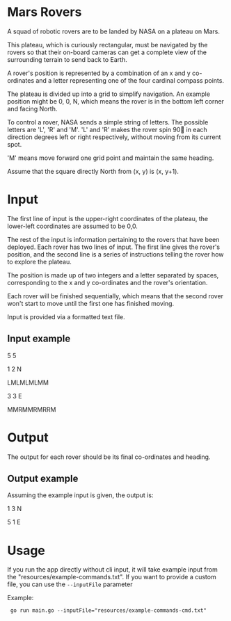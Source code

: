 # Mars Rovers
A squad of robotic rovers are to be landed by NASA on a plateau on Mars.

This plateau, which is curiously rectangular, must be navigated by the rovers so that their on-board cameras can get a complete view of the surrounding terrain to send back to Earth.

A rover's position is represented by a combination of an x and y co-ordinates and a letter representing one of the four cardinal compass points.

The plateau is divided up into a grid to simplify navigation. An example position might be 0, 0, N, which means the rover is in the bottom left corner and facing North.

To control a rover, NASA sends a simple string of letters. The possible letters are 'L', 'R' and 'M'. 'L' and 'R' makes the rover spin 90 in each direction degrees left or right respectively, without moving from its current spot.

'M' means move forward one grid point and maintain the same heading.

Assume that the square directly North from (x, y) is (x, y+1).

# Input

The first line of input is the upper-right coordinates of the plateau, the lower-left coordinates are assumed to be 0,0.

The rest of the input is information pertaining to the rovers that have been deployed. Each rover has two lines of input. The first line gives the rover's position, and the second line is a series of instructions telling the rover how to explore the plateau.

The position is made up of two integers and a letter separated by spaces, corresponding to the x and y co-ordinates and the rover's orientation.

Each rover will be finished sequentially, which means that the second rover won't start to move until the first one has finished moving.

Input is provided via a formatted text file.

## Input example

5 5

1 2 N

LMLMLMLMM

3 3 E

MMRMMRMRRM

# Output

The output for each rover should be its final co-ordinates and heading.

## Output example

Assuming the example input is given, the output is:

1 3 N

5 1 E


# Usage

If you run the app directly without cli input, it will take example input from the "resources/example-commands.txt".
If you want to provide a custom file, you can use the ```--inputFile```  parameter

Example:

``` go run main.go --inputFile="resources/example-commands-cmd.txt"```